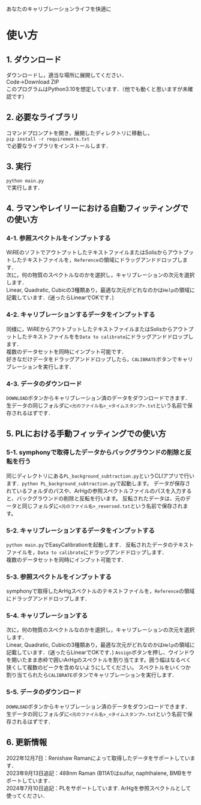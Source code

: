あなたのキャリブレーションライフを快適に

# 使い方
## 1. ダウンロード
ダウンロードし，適当な場所に展開してください．  
Code->Download ZIP  
このプログラムはPython3.10を想定しています．（他でも動くと思いますが未確認です）
## 2. 必要なライブラリ
コマンドプロンプトを開き，展開したディレクトリに移動し，  
`pip install -r requirements.txt`  
で必要なライブラリをインストールします．
## 3. 実行
`python main.py`  
で実行します．
## 4. ラマンやレイリーにおける自動フィッティングでの使い方
### 4-1. 参照スペクトルをインプットする
WiREのソフトでアウトプットしたテキストファイルまたはSolisからアウトプットしたテキストファイルを，`Reference`の領域にドラッグアンドドロップします．  
次に，何の物質のスペクトルなのかを選択し，キャリブレーションの次元を選択します．  
Linear, Quadratic, Cubicの3種類あり，最適な次元がどれなのかは`Help`の領域に記載しています．(迷ったらLinearでOKです．)
### 4-2. キャリブレーションするデータをインプットする
同様に，WiREからアウトプットしたテキストファイルまたはSolisからアウトプットしたテキストファイルをを`Data to calibrate`にドラッグアンドドロップします．  
複数のデータセットを同時にインプット可能です．  
好きなだけデータをドラッグアンドドロップしたら，`CALIBRATE`ボタンでキャリブレーションを実行します．
### 4-3. データのダウンロード
`DOWNLOAD`ボタンからキャリブレーション済のデータをダウンロードできます．  
生データの同じフォルダに`<元のファイル名>_<タイムスタンプ>.txt`という名前で保存されるはずです．
## 5. PLにおける手動フィッティングでの使い方
### 5-1. symphonyで取得したデータからバックグラウンドの削除と反転を行う
同じディレクトリにある`PL_background_subtraction.py`というCLIアプリで行います．`python PL_background_subtraction.py`で起動します。
データが保存されているフォルダのパスや、ArHgの参照スペクトルファイルのパスを入力すると、バックグラウンドの削除と反転を行います。
反転されたデータは、元のデータと同じフォルダに`<元のファイル名>_reversed.txt`という名前で保存されます。
### 5-2. キャリブレーションするデータをインプットする
`python main.py`でEasyCalibrationを起動します．
反転されたデータのテキストファイルを，`Data to calibrate`にドラッグアンドドロップします．  
複数のデータセットを同時にインプット可能です．
### 5-3. 参照スペクトルをインプットする
symphonyで取得したArHgスペクトルのテキストファイルを，`Reference`の領域にドラッグアンドドロップします．  
### 5-4. キャリブレーションする
次に，何の物質のスペクトルなのかを選択し，キャリブレーションの次元を選択します．  
Linear, Quadratic, Cubicの3種類あり，最適な次元がどれなのかは`Help`の領域に記載しています．(迷ったらLinearでOKです．)
`Assign`ボタンを押し、ウインドウを開いたまま赤枠で囲いArHgのスペクトルを割り当てます。囲う幅はなるべく狭くして複数のピークを含めないようにしてください。
スペクトルをいくつか割り当てられたら`CALIBRATE`ボタンでキャリブレーションを実行します．
### 5-5. データのダウンロード
`DOWNLOAD`ボタンからキャリブレーション済のデータをダウンロードできます．  
生データの同じフォルダに`<元のファイル名>_<タイムスタンプ>.txt`という名前で保存されるはずです．
## 6. 更新情報
2022年12月7日：Renishaw Ramanによって取得したデータをサポートしています．\
2023年9月13日追記：488nm Raman (B11A1)はsulfur, naphthalene, BMBをサポートしています．\
2024年7月10日追記：PLをサポートしています. ArHgを参照スペクトルとして使ってください．